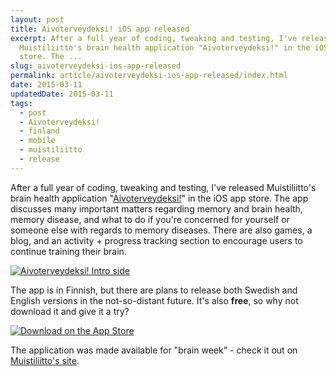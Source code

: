 ```yaml
---
layout: post
title: Aivoterveydeksi! iOS app released
excerpt: After a full year of coding, tweaking and testing, I've released
  Muistiliitto's brain health application "Aivoterveydeksi!" in the iOS app
  store. The ...
slug: aivoterveydeksi-ios-app-released
permalink: article/aivoterveydeksi-ios-app-released/index.html
date: 2015-03-11
updatedDate: 2015-03-11
tags:
  - post
  - Aivoterveydeksi!
  - finland
  - mobile
  - muistiliitto
  - release
---
```


After a full year of coding, tweaking and testing, I've released Muistiliitto's brain health application "[Aivoterveydeksi!](http://perrymitchell.net/portfolio/aivoterveydeksi/)" in the iOS app store. The app discusses many important matters regarding memory and brain health, memory disease, and what to do if you're concerned for yourself or someone else with regards to memory diseases. There are also games, a blog, and an activity + progress tracking section to encourage users to continue training their brain.

[![Aivoterveydeksi! Intro side](http://perrymitchell.net/wp-content/uploads/2015/03/aivoterveydeksi_intro_side-300x300.png)](http://perrymitchell.net/wp-content/uploads/2015/03/aivoterveydeksi_intro_side.png)

The app is in Finnish, but there are plans to release both Swedish and English versions in the not-so-distant future. It's also **free**, so why not download it and give it a try?

[![Download on the App Store](http://perrymitchell.net/wp-content/uploads/2015/03/download_on_the_app_store-e1426060017320.png)](https://itunes.apple.com/fi/app/aivoterveydeksi!/id965551071)

The application was made available for "brain week" - check it out on [Muistiliitto's site](http://www.muistiliitto.fi/fi/muisti-ja-muistisairaudet/aivoterveys/aivoterveydeksi/).
